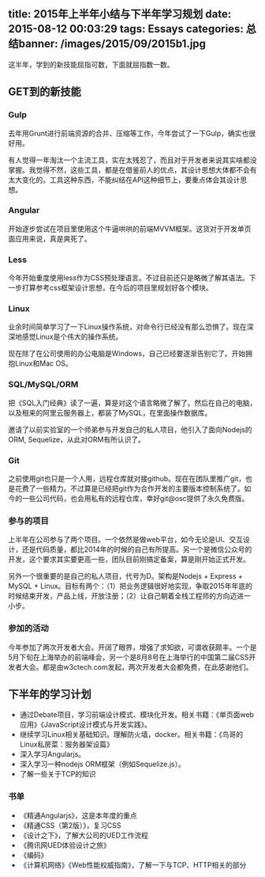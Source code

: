 title: 2015年上半年小结与下半年学习规划
date: 2015-08-12 00:03:29
tags: Essays
categories: 总结banner: /images/2015/09/2015b1.jpg
---

这半年，学到的新技能屈指可数，下面就屈指数一数。

<!-- more -->

## GET到的新技能

### Gulp
去年用Grunt进行前端资源的合并、压缩等工作，今年尝试了一下Gulp，确实也很好用。

有人觉得一年淘汰一个主流工具，实在太残忍了，而且对于开发者来说其实啥都没掌握。我觉得不然，这些工具，都是在借鉴前人的优点，其设计思想大体都不会有太大变化的。工具这种东西，不能纠结在API这种细节上，要重点体会其设计思想。

### Angular
开始逐步尝试在项目里使用这个牛逼哄哄的前端MVVM框架。这货对于开发单页面应用来说，真是爽死了。

### Less
今年开始重度使用less作为CSS预处理语言。不过目前还只是略微了解其语法。下一步打算参考css框架设计思想，在今后的项目里规划好各个模块。

### Linux
业余时间简单学习了一下Linux操作系统，对命令行已经没有那么恐惧了。现在深深地感觉Linux是个伟大的操作系统。

现在除了在公司使用的办公电脑是Windows，自己已经要逐渐告别它了。开始拥抱Linux和Mac OS。

### SQL/MySQL/ORM
把《SQL入门经典》读了一遍，算是对这个语言略微了解了。然后在自己的电脑，以及租来的阿里云服务器上，都装了MySQL，在里面操作数据库。

邀请了以前实验室的一个师弟参与开发自己的私人项目，他引入了面向Nodejs的ORM, Sequelize，从此对ORM有所认识了。

### Git
之前使用git也只是一个人用，远程仓库就对接github。现在在团队里推广git，也是花费了一些精力。不过算是已经把git作为合作开发的主要版本控制系统了。如今的一些公司代码，也会用私有的远程仓库，幸好git@osc提供了永久免费版。

### 参与的项目
上半年在公司参与了两个项目。一个依然是做web平台，如今无论是UI、交互设计，还是代码质量，都比2014年的时候的自己有所提高。另一个是微信公众号的开发，这个要求其实要更高一些，团队目前刚搞定备案，算是刚开始正式开发。

另外一个很重要的是自己的私人项目，代号为D。架构是Nodejs + Express + MySQL + Linux。目标有两个：（1）把业务逻辑很好地实现，争取2015年年底的时候结束开发，产品上线，开放注册；（2）让自己朝着全栈工程师的方向迈进一小步。

### 参加的活动

今年参加了两次开发者大会。开阔了眼界，增强了求知欲，可谓收获颇丰。一个是5月下旬在上海举办的前端峰会，另一个是8月8号在上海举行的中国第二届CSS开发者大会。都是由w3ctech.com发起，两次开发者大会都免费，在此感谢他们。

## 下半年的学习计划

+ 通过Debate项目，学习前端设计模式、模块化开发。相关书籍：《单页面web应用》《JavaScript设计模式与开发实践》。
+ 继续学习Linux相关基础知识。理解防火墙，docker。相关书籍：《鸟哥的Linux私房菜：服务器架设篇》
+ 深入学习Angularjs。
+ 深入学习一种nodejs ORM框架（例如Sequelize.js）。
+ 了解一些关于TCP的知识

### 书单

+ 《精通Angularjs》，这是本年度的重点
+ 《精通CSS（第2版）》，复习CSS
+ 《设计之下》，了解大公司的UED工作流程
+ 《腾讯网UED体验设计之旅》
+ 《编码》
+ 《计算机网络》《Web性能权威指南》，了解一下与TCP、HTTP相关的部分
